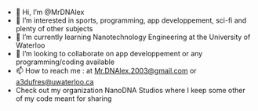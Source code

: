 - 👋 Hi, I’m @MrDNAlex
- 👀 I’m interested in sports, programming, app developpement, sci-fi and plenty of other subjects
- 🌱 I’m currently learning Nanotechnology Engineering at the University of Waterloo 
- 💞️ I’m looking to collaborate on app developpement or any programming/coding available
- 📫 How to reach me : at Mr.DNAlex.2003@gmail.com or a3dufres@uwaterloo.ca
- Check out my organization NanoDNA Studios where I keep some other of my code meant for sharing

<!---
MrDNAlex/MrDNAlex is a ✨ special ✨ repository because its `README.md` (this file) appears on your GitHub profile.
You can click the Preview link to take a look at your changes.
--->
